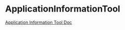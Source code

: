 # ApplicationInformationTool

[Application Information Tool Doc](https://docs.google.com/document/d/1Q4zvN9TBQR6GTZB121W8aNVxxERP1VBmsxVETGE1-jM/edit?usp=sharing)
